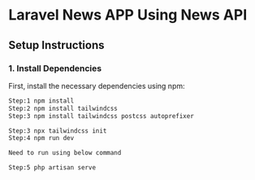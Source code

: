 # Laravel News APP Using News API

## Setup Instructions

### 1. Install Dependencies

First, install the necessary dependencies using npm:

```bash
Step:1 npm install
Step:2 npm install tailwindcss
Step:3 npm install tailwindcss postcss autoprefixer

Step:3 npx tailwindcss init
Step:4 npm run dev

Need to run using below command

Step:5 php artisan serve

